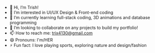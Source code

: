 - 👋 Hi, I’m Trish!
- 👀 I’m interested in UI/UX Design & Front-end coding
- 🌱 I’m currently learning full-stack coding, 3D animations and database programming
- 💞️ I’m looking to collaborate on any projects to build my portfolio!
- 📫 How to reach me: trix4130@gmail.com
- 😄 Pronouns: I'm/HER
- ⚡ Fun fact: I love playing sports, exploring nature and design/fashion

<!---
trix-04/trix-04 is a ✨ special ✨ repository because its `README.md` (this file) appears on your GitHub profile.
You can click the Preview link to take a look at your changes.
--->
